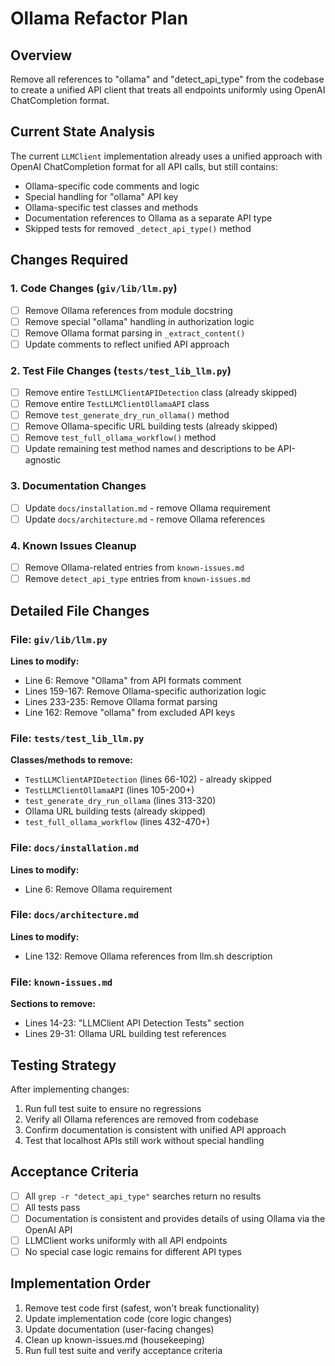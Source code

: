 # Ollama Refactor Plan

## Overview
Remove all references to "ollama" and "detect_api_type" from the codebase to create a unified API client that treats all endpoints uniformly using OpenAI ChatCompletion format.

## Current State Analysis
The current `LLMClient` implementation already uses a unified approach with OpenAI ChatCompletion format for all API calls, but still contains:
- Ollama-specific code comments and logic
- Special handling for "ollama" API key
- Ollama-specific test classes and methods
- Documentation references to Ollama as a separate API type
- Skipped tests for removed `_detect_api_type()` method

## Changes Required

### 1. Code Changes (`giv/lib/llm.py`)
- [ ] Remove Ollama references from module docstring
- [ ] Remove special "ollama" handling in authorization logic
- [ ] Remove Ollama format parsing in `_extract_content()`
- [ ] Update comments to reflect unified API approach

### 2. Test File Changes (`tests/test_lib_llm.py`)
- [ ] Remove entire `TestLLMClientAPIDetection` class (already skipped)
- [ ] Remove entire `TestLLMClientOllamaAPI` class 
- [ ] Remove `test_generate_dry_run_ollama()` method
- [ ] Remove Ollama-specific URL building tests (already skipped)
- [ ] Remove `test_full_ollama_workflow()` method
- [ ] Update remaining test method names and descriptions to be API-agnostic

### 3. Documentation Changes
- [ ] Update `docs/installation.md` - remove Ollama requirement
- [ ] Update `docs/architecture.md` - remove Ollama references

### 4. Known Issues Cleanup
- [ ] Remove Ollama-related entries from `known-issues.md`
- [ ] Remove `detect_api_type` entries from `known-issues.md`

## Detailed File Changes

### File: `giv/lib/llm.py`

**Lines to modify:**
- Line 6: Remove "Ollama" from API formats comment
- Lines 159-167: Remove Ollama-specific authorization logic 
- Lines 233-235: Remove Ollama format parsing
- Line 162: Remove "ollama" from excluded API keys

### File: `tests/test_lib_llm.py`

**Classes/methods to remove:**
- `TestLLMClientAPIDetection` (lines 66-102) - already skipped
- `TestLLMClientOllamaAPI` (lines 105-200+)  
- `test_generate_dry_run_ollama` (lines 313-320)
- Ollama URL building tests (already skipped)
- `test_full_ollama_workflow` (lines 432-470+)



### File: `docs/installation.md`

**Lines to modify:**
- Line 6: Remove Ollama requirement

### File: `docs/architecture.md`

**Lines to modify:**
- Line 132: Remove Ollama references from llm.sh description

### File: `known-issues.md`

**Sections to remove:**
- Lines 14-23: "LLMClient API Detection Tests" section
- Lines 29-31: Ollama URL building test references

## Testing Strategy

After implementing changes:
1. Run full test suite to ensure no regressions
2. Verify all Ollama references are removed from codebase
3. Confirm documentation is consistent with unified API approach
4. Test that localhost APIs still work without special handling

## Acceptance Criteria

- [ ] All `grep -r "detect_api_type"` searches return no results
- [ ] All tests pass
- [ ] Documentation is consistent and provides details of using Ollama via the OpenAI API
- [ ] LLMClient works uniformly with all API endpoints
- [ ] No special case logic remains for different API types

## Implementation Order

1. Remove test code first (safest, won't break functionality)
2. Update implementation code (core logic changes)
3. Update documentation (user-facing changes)
4. Clean up known-issues.md (housekeeping)
5. Run full test suite and verify acceptance criteria
